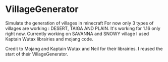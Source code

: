 # VillageGenerator
Simulate the generation of villages in minecraft
For now only 3 types of villages are working : DESERT, TAIGA AND PLAIN.
It's working for 1.16 only right now.
Currently working on SAVANNA and SNOWY village
I used Kaptain Wutax librairies and mojang code. 

Credit to Mojang and Kaptain Wutax and Neil for their librairies. I reused the start of their VillageGenerator.
